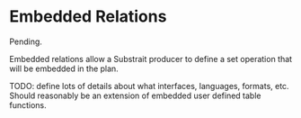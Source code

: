 # Embedded Relations

Pending.

Embedded relations allow a Substrait producer to define a set operation that will be embedded in the plan.

TODO: define lots of details about what interfaces, languages, formats, etc. Should reasonably be an extension of embedded user defined table functions.
